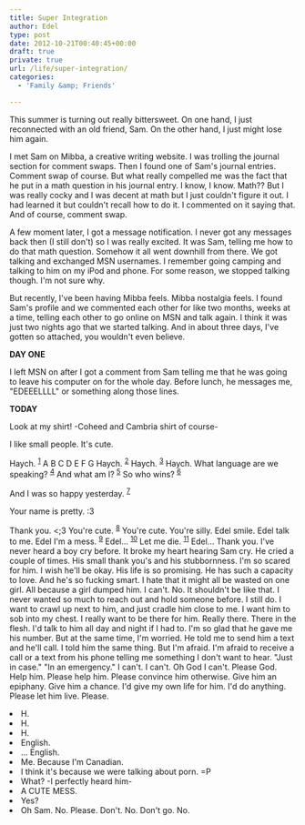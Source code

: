 ```yaml
---
title: Super Integration
author: Edel
type: post
date: 2012-10-21T00:40:45+00:00
draft: true
private: true
url: /life/super-integration/
categories:
  - 'Family &amp; Friends'

---
```

This summer is turning out really bittersweet. On one hand, I just reconnected with an old friend, Sam. On the other hand, I just might lose him again.

I met Sam on Mibba, a creative writing website. I was trolling the journal section for comment swaps. Then I found one of Sam's journal entries. Comment swap of course. But what really compelled me was the fact that he put in a math question in his journal entry. I know, I know. Math?? But I was really cocky and I was decent at math but I just couldn't figure it out. I had learned it but couldn't recall how to do it. I commented on it saying that. And of course, comment swap.

A few moment later, I got a message notification. I never got any messages back then (I still don't) so I was really excited. It was Sam, telling me how to do that math question. Somehow it all went downhill from there. We got talking and exchanged MSN usernames. I remember going camping and talking to him on my iPod and phone. For some reason, we stopped talking though. I'm not sure why.

But recently, I've been having Mibba feels. Mibba nostalgia feels. I found Sam's profile and we commented each other for like two months, weeks at a time, telling each other to go online on MSN and talk again. I think it was just two nights ago that we started talking. And in about three days, I've gotten so attached, you wouldn't even believe.

**DAY ONE**
  
I left MSN on after I got a comment from Sam telling me that he was going to leave his computer on for the whole day. Before lunch, he messages me, "EDEEELLLL" or something along those lines.

**TODAY**

Look at my shirt! -Coheed and Cambria shirt of course-
  
I like small people. It's cute.
  
Haych. <sup class="footnote"><a href="#foot_ajs-fn-id_1-922" id="back_ajs-fn-id_1-922">1</a></sup> A B C D E F G Haych. <sup class="footnote"><a href="#foot_ajs-fn-id_2-922" id="back_ajs-fn-id_2-922">2</a></sup> Haych. <sup class="footnote"><a href="#foot_ajs-fn-id_3-922" id="back_ajs-fn-id_3-922">3</a></sup> Haych. What language are we speaking? <sup class="footnote"><a href="#foot_ajs-fn-id_4-922" id="back_ajs-fn-id_4-922">4</a></sup> And what am I? <sup class="footnote"><a href="#foot_ajs-fn-id_5-922" id="back_ajs-fn-id_5-922">5</a></sup> So who wins? <sup class="footnote"><a href="#foot_ajs-fn-id_6-922" id="back_ajs-fn-id_6-922">6</a></sup>
  
And I was so happy yesterday. <sup class="footnote"><a href="#foot_ajs-fn-id_7-922" id="back_ajs-fn-id_7-922">7</a></sup>
  
Your name is pretty. :3
  
Thank you. <;3 You're cute. <sup class="footnote"><a href="#foot_ajs-fn-id_8-922" id="back_ajs-fn-id_8-922">8</a></sup> You're cute. You're silly. Edel smile. Edel talk to me. Edel I'm a mess. <sup class="footnote"><a href="#foot_ajs-fn-id_9-922" id="back_ajs-fn-id_9-922">9</a></sup> Edel... <sup class="footnote"><a href="#foot_ajs-fn-id_10-922" id="back_ajs-fn-id_10-922">10</a></sup> Let me die. <sup class="footnote"><a href="#foot_ajs-fn-id_11-922" id="back_ajs-fn-id_11-922">11</a></sup> Edel... Thank you. I've never heard a boy cry before. It broke my heart hearing Sam cry. He cried a couple of times. His small thank you's and his stubbornness. I'm so scared for him. I wish he'll be okay. His life is so promising. He has such a capacity to love. And he's so fucking smart. I hate that it might all be wasted on one girl. All because a girl dumped him. I can't. No. It shouldn't be like that. I never wanted so much to reach out and hold someone before. I still do. I want to crawl up next to him, and just cradle him close to me. I want him to sob into my chest. I really want to be there for him. Really there. There in the flesh. I'd talk to him all day and night if I had to. I'm so glad that he gave me his number. But at the same time, I'm worried. He told me to send him a text and he'll call. I told him the same thing. But I'm afraid. I'm afraid to receive a call or a text from his phone telling me something I don't want to hear. "Just in case." "In an emergency." I can't. I can't. Oh God I can't. Please God. Help him. Please help him. Please convince him otherwise. Give him an epiphany. Give him a chance. I'd give my own life for him. I'd do anything. Please let him live. Please. 


  <li>
    <a id="foot_ajs-fn-id_1-922"></a>H.&nbsp;&nbsp;<a class="ajs-back-link" href="#back_ajs-fn-id_1-922"></a>
  </li>
  <li>
    <a id="foot_ajs-fn-id_2-922"></a>H.&nbsp;&nbsp;<a class="ajs-back-link" href="#back_ajs-fn-id_2-922"></a>
  </li>
  <li>
    <a id="foot_ajs-fn-id_3-922"></a>H.&nbsp;&nbsp;<a class="ajs-back-link" href="#back_ajs-fn-id_3-922"></a>
  </li>
  <li>
    <a id="foot_ajs-fn-id_4-922"></a>English.&nbsp;&nbsp;<a class="ajs-back-link" href="#back_ajs-fn-id_4-922"></a>
  </li>
  <li>
    <a id="foot_ajs-fn-id_5-922"></a>... English.&nbsp;&nbsp;<a class="ajs-back-link" href="#back_ajs-fn-id_5-922"></a>
  </li>
  <li>
    <a id="foot_ajs-fn-id_6-922"></a>Me. Because I'm Canadian.&nbsp;&nbsp;<a class="ajs-back-link" href="#back_ajs-fn-id_6-922"></a>
  </li>
  <li>
    <a id="foot_ajs-fn-id_7-922"></a>I think it's because we were talking about porn. =P&nbsp;&nbsp;<a class="ajs-back-link" href="#back_ajs-fn-id_7-922"></a>
  </li>
  <li>
    <a id="foot_ajs-fn-id_8-922"></a>What? -I perfectly heard him-&nbsp;&nbsp;<a class="ajs-back-link" href="#back_ajs-fn-id_8-922"></a>
  </li>
  <li>
    <a id="foot_ajs-fn-id_9-922"></a>A CUTE MESS.&nbsp;&nbsp;<a class="ajs-back-link" href="#back_ajs-fn-id_9-922"></a>
  </li>
  <li>
    <a id="foot_ajs-fn-id_10-922"></a>Yes?&nbsp;&nbsp;<a class="ajs-back-link" href="#back_ajs-fn-id_10-922"></a>
  </li>
  <li>
    <a id="foot_ajs-fn-id_11-922"></a>Oh Sam. No. Please. Don't. No. Don't go. No.&nbsp;&nbsp;<a class="ajs-back-link" href="#back_ajs-fn-id_11-922"></a>
  </li>


<div id="ajs-fn-id_1-922" style="display:none;margin:0;" class="ajs-footnote-popup">
  <div>
    H.
  </div>
</div>

<div id="ajs-fn-id_2-922" style="display:none;margin:0;" class="ajs-footnote-popup">
  <div>
    H.
  </div>
</div>

<div id="ajs-fn-id_3-922" style="display:none;margin:0;" class="ajs-footnote-popup">
  <div>
    H.
  </div>
</div>

<div id="ajs-fn-id_4-922" style="display:none;margin:0;" class="ajs-footnote-popup">
  <div>
    English.
  </div>
</div>

<div id="ajs-fn-id_5-922" style="display:none;margin:0;" class="ajs-footnote-popup">
  <div>
    ... English.
  </div>
</div>

<div id="ajs-fn-id_6-922" style="display:none;margin:0;" class="ajs-footnote-popup">
  <div>
    Me. Because I'm Canadian.
  </div>
</div>

<div id="ajs-fn-id_7-922" style="display:none;margin:0;" class="ajs-footnote-popup">
  <div>
    I think it's because we were talking about porn. =P
  </div>
</div>

<div id="ajs-fn-id_8-922" style="display:none;margin:0;" class="ajs-footnote-popup">
  <div>
    What? -I perfectly heard him-
  </div>
</div>

<div id="ajs-fn-id_9-922" style="display:none;margin:0;" class="ajs-footnote-popup">
  <div>
    A CUTE MESS.
  </div>
</div>

<div id="ajs-fn-id_10-922" style="display:none;margin:0;" class="ajs-footnote-popup">
  <div>
    Yes?
  </div>
</div>

<div id="ajs-fn-id_11-922" style="display:none;margin:0;" class="ajs-footnote-popup">
  <div>
    Oh Sam. No. Please. Don't. No. Don't go. No.
  </div>
</div>
